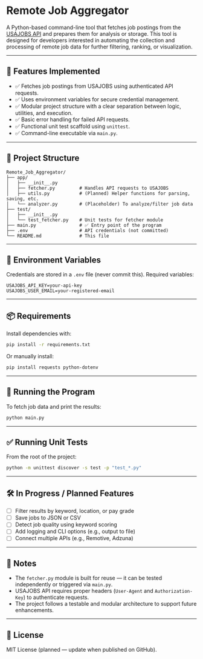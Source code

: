 # Remote Job Aggregator

A Python-based command-line tool that fetches job postings from the [USAJOBS API](https://developer.usajobs.gov/) and prepares them for analysis or storage. This tool is designed for developers interested in automating the collection and processing of remote job data for further filtering, ranking, or visualization.

---

## 🚀 Features Implemented

- ✅ Fetches job postings from USAJOBS using authenticated API requests.
- ✅ Uses environment variables for secure credential management.
- ✅ Modular project structure with a clear separation between logic, utilities, and execution.
- ✅ Basic error handling for failed API requests.
- ✅ Functional unit test scaffold using `unittest`.
- ✅ Command-line executable via `main.py`.

---

## 📁 Project Structure

```
Remote_Job_Aggregator/
├── app/
│   ├── __init__.py
│   ├── fetcher.py         # Handles API requests to USAJOBS
│   ├── utils.py           # (Planned) Helper functions for parsing, saving, etc.
│   └── analyzer.py        # (Placeholder) To analyze/filter job data
├── test/
│   ├── __init__.py
│   └── test_fetcher.py    # Unit tests for fetcher module
├── main.py                # ✅ Entry point of the program
├── .env                   # API credentials (not committed)
└── README.md              # This file
```

---

## 🔐 Environment Variables

Credentials are stored in a `.env` file (never commit this). Required variables:

```env
USAJOBS_API_KEY=your-api-key
USAJOBS_USER_EMAIL=your-registered-email
```

---

## 📦 Requirements

Install dependencies with:

```bash
pip install -r requirements.txt
```

Or manually install:

```bash
pip install requests python-dotenv
```

---

## 🧪 Running the Program

To fetch job data and print the results:

```bash
python main.py
```

---

## ✅ Running Unit Tests

From the root of the project:

```bash
python -m unittest discover -s test -p "test_*.py"
```

---

## 🛠️ In Progress / Planned Features

- [ ] Filter results by keyword, location, or pay grade
- [ ] Save jobs to JSON or CSV
- [ ] Detect job quality using keyword scoring
- [ ] Add logging and CLI options (e.g., output to file)
- [ ] Connect multiple APIs (e.g., Remotive, Adzuna)

---

## 📌 Notes

- The `fetcher.py` module is built for reuse — it can be tested independently or triggered via `main.py`.
- USAJOBS API requires proper headers (`User-Agent` and `Authorization-Key`) to authenticate requests.
- The project follows a testable and modular architecture to support future enhancements.

---

## 📄 License

MIT License (planned — update when published on GitHub).
